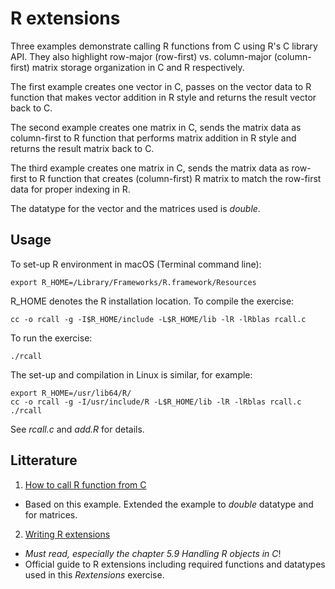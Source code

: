 # R extensions
Three examples demonstrate calling R functions from C using R's C library API. 
They also highlight row-major (row-first) vs. column-major (column-first) matrix storage organization
in C and R respectively.

The first example creates one vector in C, passes on the vector data to R function that
makes vector addition in R style and returns the result vector back to C.

The second example creates one matrix in C, sends the matrix data as column-first to R function
that performs matrix addition in R style and returns the result matrix back to C. 

The third example creates one matrix in C, sends the matrix data as row-first to R function
that creates (column-first) R matrix to match the row-first data for proper indexing in R.

The datatype for the vector and the matrices used is *double*. 

## Usage

To set-up R environment in macOS (Terminal command line):

	export R_HOME=/Library/Frameworks/R.framework/Resources
	
R_HOME denotes the R installation location. To compile the exercise:

	cc -o rcall -g -I$R_HOME/include -L$R_HOME/lib -lR -lRblas rcall.c
	
To run the exercise:
	
	./rcall

The set-up and compilation in Linux is similar, for example:

	export R_HOME=/usr/lib64/R/
 	cc -o rcall -g -I/usr/include/R -L$R_HOME/lib -lR -lRblas rcall.c
	./rcall

See *rcall.c* and *add.R* for details.
## Litterature

1. [How to call R function from C]( https://pabercrombie.com/wordpress/2014/05/how-to-call-an-r-function-from-c/)
  - Based on this example. Extended the example to *double* datatype and for matrices.
  
2. [Writing R extensions](https://cran.r-project.org/doc/manuals/R-exts.html)
  - *Must read, especially the chapter 5.9 Handling R objects in C*!
  - Official guide to R extensions including required functions and  datatypes used in this *Rextensions* exercise.
